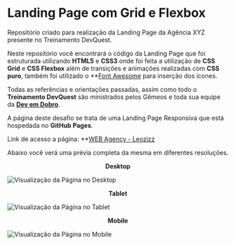 # Landing Page com Grid e Flexbox
Repositório criado para realização da Landing Page da Agência XYZ presente no Treinamento DevQuest.

Neste repositório você encontrará o código da Landing Page que foi estruturada utilizando **HTML5** e **CSS3** onde foi feita a utilização de **CSS Grid** e **CSS Flexbox** além de transições e animações realizadas com **CSS puro**, também foi utilizado o **[Font Awesome](https://fontawesome.com) para inserção dos ícones.

Todas as referências e orientações passadas, assim como todo o **Treinamento DevQuest** são ministrados pelos Gêmeos e toda sua equipe da **[Dev em Dobro](https://www.instagram.com/devemdobro/)**.

A página deste desafio se trata de uma Landing Page Responsiva que está hospedada no **GitHub Pages**.

Link de acesso a página: **[WEB Agency - Leozizz](https://leozizz.github.io/landing-page-com-grid-agencia-xyz/)

Abaixo você verá uma prévia completa da mesma em diferentes resoluções.

<center><strong>Desktop</strong></center>

![Visualização da Página no Desktop](./src/readme/anim-desktop.gif)



<center><strong>Tablet</strong></center>

![Visualização da Página no Tablet](./src/readme/anim-tablet.gif)



<center><strong>Mobile</strong></center>

![Visualização da Página no Mobile](./src/readme/anim-mobile.gif)